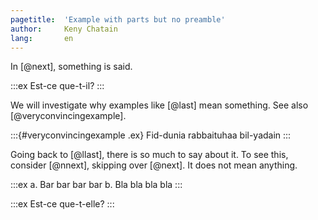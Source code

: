 ```yaml
---
pagetitle:  'Example with parts but no preamble'
author:     Keny Chatain
lang:       en
---
```



In [@next], something is said.

:::ex
Est-ce que-t-il?
:::

We will investigate why examples like [@last] mean something. See also [@veryconvincingexample].

:::{#veryconvincingexample .ex}
Fid-dunia rabbaituhaa bil-yadain
:::

Going back to [@llast], there is so much to say about it. To see this, consider [@nnext], skipping over [@next]. It does not mean anything.

:::ex
a. Bar bar bar bar
b. Bla bla bla bla
:::

:::ex
Est-ce que-t-elle?
:::